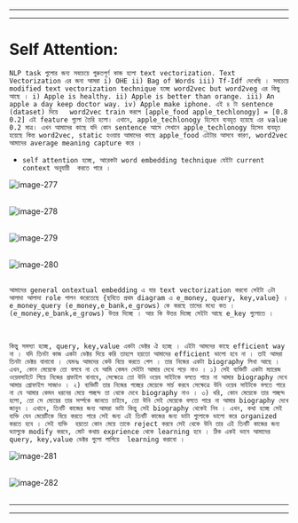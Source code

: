 <br>

---
---

# Self Attention:

`NLP task গুলোর জন্য সবচেয়ে গুরুতপূর্ণ কাজ হলো text vectorization. Text Vectorization এর জন্য আমরা i) OHE ii) Bag of Words iii) Tf-Idf দেখেছি । সবচেয়ে modified text vectorization technique হচ্ছে word2vec but word2veg এর কিছু আছে । i) Apple is healthy. ii) Apple is better than orange. iii) An apple a day keep doctor way. iv) Apple make iphone. এই ৪ টা sentence  (dataset) দিয়ে   word2vec train করলে [apple_food apple_techlonogy] = [0.8 0.2] এই feature গুলো তৈরি হলো। এখানে, apple_techlonogy হিসেবে ব্যবহৃত হয়েছে এর value 0.2 মাত্র। এখন আমাদের কাছে যদি কোন sentence আসে সেখানে apple_techlonogy হিসেব ব্যবহৃত হয়েছে কিন্ত word2vec, static হওয়ায় আমাদের কাছে apple_food এইটার আসবে কারণ, word2vec আমাদের average meaning capture করে ।  `

- `self attention হচ্ছে, আরেকটা word embedding technique যেইটা current context অনুযায়ী  করতে পারে । `

![image-277](image-277.jpg)
<br>
<br>

![image-278](image-278.jpg)
<br>
<br>

![image-279](image-279.jpg)
<br>
<br>

![image-280](image-280.jpeg)
<br>
<br>

`আমাদের general ontextual embedding এ যার text vectorization করবো সেইটা ৩টা আলাদা আলাদা role পালন করেতেছে {ছবিতে প্রথম diagram এ e_money, query, key,value} । e_money_query (e_money,e_bank,e_grows) কে করছে তাদের মধ্যে কত । (e_money,e_bank,e_grows) উত্তর দিচ্ছে । আর কি উত্তর দিচ্ছে সেইটা আছে e_key গুলোতে ।  `

<br>

`কিন্তু সমস্যা হচ্ছে, query, key,value একটা ভেক্টর ঐ হচ্ছে । এইটা আমদের কাছে efficient way না । যদি তিনটা কাজ একটা ভেক্টর দিয়ে করি তাহলে হয়তো আমাদের efficient ভালো হবে না । তাই আমরা তিনটা ভেক্টর বানাবো । যেমনঃ আমদের কেউ বিয়ে করতে গেল । তার নিজের একটা biography লিখা আছে । এখন, কোন মেয়েকে তো বলবে না যে আমি কেমন সেইটা আমার দেখে পড়ে নাও । ১) সেই ব্যক্তিটি একটা ম্যারেজ ওয়েবসাইটে গিয়ে নিজের প্রফাইল বানাবে, সেক্ষেত্রে তো উনি ওয়েব সাইটকে বলতে পারে না আমার biography দেখে আমার প্রোফাইল সাজাও । ২) ব্যক্তিটি তার নিজের পচ্ছের মেয়েকে সার্চ করবে সেক্ষেত্রে উনি ওয়েব সাইটকে বলতে পারে না যে আমার কেমন ধরনের মেয়ে পচ্ছন্দ তা থেকে দেখে biography নাও । ৩) ধরি, কোন মেয়েকে তার পচ্ছন্দ হলো, তো সে ম্যেয়ের তার সর্ম্পকে জানতে চাইবে, তো উনি সেই মেয়েকে বলতে পারে না আমার biography দেখে জানুন । এখানে, তিনটি কাজের জন্য আমরা ডাটা কিন্তু সেই biography থেকেই নিব । এখন, কথা হচ্ছে সেই ব্যক্তি যেন মেয়েটিকে বিয়ে করতে পারে সেই জন্য এই তিনটি কাজের জন্য ডাটা গুলোকে ভালো করে organized করতে হবে । সেই ব্যক্তি  হয়তো কোন মেয়ে তাকে reject করবে সেই থেকে উনি তার এই তিনটি কাজের জন্য ভ্যালুকে modify করবে, মোট কথায় exprience থেকে learning হবে । ঠিক একই ভাবে আমাদের query, key,value ভেক্টর গুলো লাগিয়ে  learning করাবো । `


![image-281](image-281.jpeg)
<br>
<br>

![image-282](image-282.jpeg)
<br>
<br>

---
---
